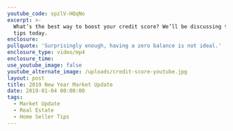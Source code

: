 ```yaml
---
youtube_code: spzlV-HQqNo
excerpt: >-
  What’s the best way to boost your credit score? We’ll be discussing two great
  tips today.
enclosure:
pullquote: 'Surprisingly enough, having a zero balance is not ideal.'
enclosure_type: video/mp4
enclosure_time:
use_youtube_image: false
youtube_alternate_image: /uploads/credit-score-youtube.jpg
layout: post
title: 2019 New Year Market Update
date: 2019-01-04 00:00:00
tags:
  - Market Update
  - Real Estate
  - Home Seller Tips
---
```

